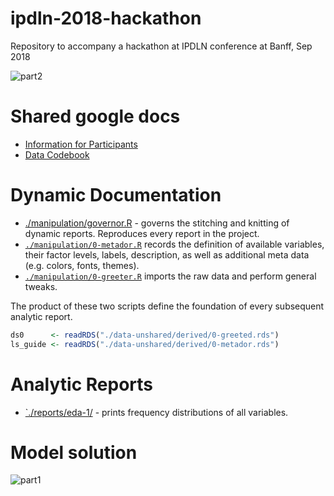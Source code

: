# ipdln-2018-hackathon
Repository to accompany a hackathon at IPDLN conference at Banff, Sep 2018


![part2][part2]



# Shared google docs

- [Information for Participants][info_participants] 
- [Data Codebook][data_codebook]

# Dynamic Documentation
- [./manipulation/governor.R][governor] - governs the stitching and knitting of dynamic reports. Reproduces every report in the project. 
- [`./manipulation/0-metador.R`][0-meta-report] records the definition of available variables, their factor levels, labels, description, as well as additional meta data (e.g. colors, fonts, themes). 
- [`./manipulation/0-greeter.R`][0-greeter-report] imports the raw data and perform general tweaks.

The product of these two scripts define the foundation of every subsequent analytic report. 
```r
ds0      <- readRDS("./data-unshared/derived/0-greeted.rds")
ls_guide <- readRDS("./data-unshared/derived/0-metador.rds")

```

# Analytic Reports

- [`./reports/eda-1/][eda1] - prints frequency distributions of all variables. 

# Model solution

![part1][part1]


[info_participants]:https://drive.google.com/open?id=1OwqD0gHfuTQeBwqh4fkgkR7r-jUXuSzM
[data_codebook]:https://drive.google.com/open?id=10idMxy8eX8nTHr6wr2Q40x4XOP3Y5ck7

[governor]:https://github.com/andkov/ipdln-2018-hackathon/blob/master/manipulation/governor.R
[0-meta-report]:https://rawgit.com/andkov/ipdln-2018-hackathon/master/manipulation/stitched-output/0-metador.html
[0-greeter-report]:https://rawgit.com/andkov/ipdln-2018-hackathon/master/manipulation/stitched-output/0-greeter.html
[eda1]:https://rawgit.com/andkov/ipdln-2018-hackathon/master/reports/eda-1/eda-1.html
[part1]:https://raw.githubusercontent.com/andkov/ipdln-2018-hackathon/master/reports/coloring-book-mortality/results-part-1.gif
[part2]:https://raw.githubusercontent.com/andkov/ipdln-2018-hackathon/master/reports/coloring-book-mortality/results-part-2.gif

